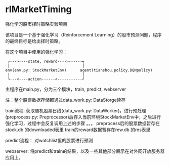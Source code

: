 # rlMarketTiming

强化学习股市择时策略实验项目

该项目是一个基于强化学习（Reinforcement Learning）的股市预测问题，程序的最终目标是给出择时策略。


在这个项目中使用的强化学习：

     ┌--->----state, reward---->------┑
     |                                |
    env(env.py: StockMarketEnv)      agent(tianshou.policy.DQNpolicy)
     |                                |
     ┕---<----action------<-----------┙

主程序在main.py，分为三个模块，train, predict, webserver

注：整个股票数据存储都通过data_work.py: DataStorge读存

train流程:
    获取随机股票日线(data_work.py: DataWorker)，进行预处理(preprocess.py: Preprocessor)后存入当前环境StockMarketEnv中，之后进行强化学习，过程中会反复调用上述的步骤
    。。。
    preprocess后的股票数据暂存在stock.db 的downloaded表里
    train的reward数据暂存在rew.db 的res表里

predict流程：
    对watchlist里的股票进行预测

webserver:
    将predict和train的结果，以及一些其他部分展示在对外网开放服务器应用上。

